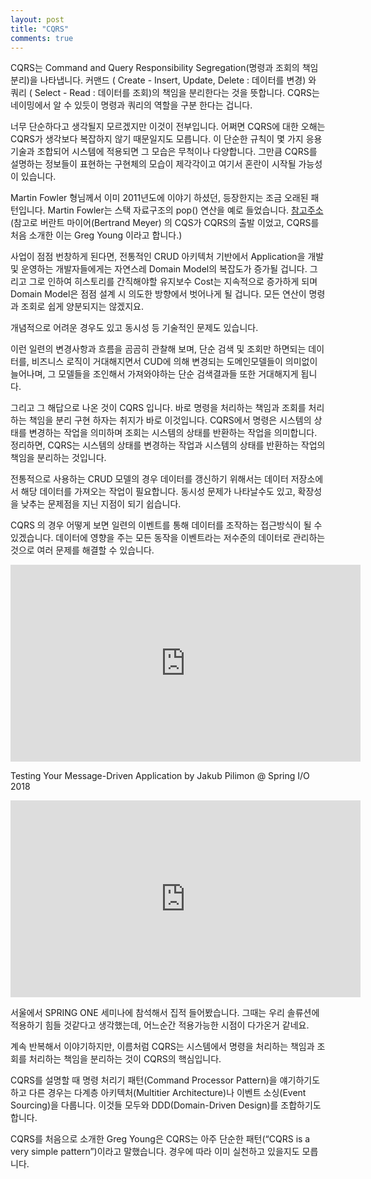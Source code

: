 ```yaml
---
layout: post
title: "CQRS"
comments: true
---
```


CQRS는 Command and Query Responsibility Segregation(명령과 조회의 책임 분리)을 나타냅니다.
커맨드 ( Create - Insert, Update, Delete : 데이터를 변경) 와 쿼리 ( Select - Read : 데이터를 조회)의 책임을 분리한다는 것을 뜻합니다.
CQRS는 네이밍에서 알 수 있듯이 명령과 쿼리의 역할을 구분 한다는 겁니다.

너무 단순하다고 생각될지 모르겠지만 이것이 전부입니다. 어쩌면 CQRS에 대한 오해는 CQRS가 생각보다 복잡하지 않기 때문일지도 모릅니다. 이 단순한 규칙이 몇 가지 응용기술과 조합되어 시스템에 적용되면 그 모습은 무척이나 다양합니다. 그만큼 CQRS를 설명하는 정보들이 표현하는 구현체의 모습이 제각각이고 여기서 혼란이 시작될 가능성이 있습니다.

Martin Fowler 형님께서 이미 2011년도에 이야기 하셨던, 등장한지는 조금 오래된 패턴입니다.
Martin Fowler는 스택 자료구조의 pop() 연산을 예로 들었습니다.
[참고주소](https://martinfowler.com/bliki/CQRS.html)
(참고로 버란트 마이어(Bertrand Meyer) 의 CQS가 CQRS의 출발 이었고, CQRS를 처음 소개한 이는 Greg Young 이라고 합니다.)

사업이 점점 번창하게 된다면,
전통적인 CRUD 아키텍처 기반에서 Application을 개발 및 운영하는 개발자들에게는 자연스레 Domain Model의 복잡도가 증가될 겁니다.
그리고 그로 인하여 히스토리를 간직해야할 유지보수 Cost는 지속적으로 증가하게 되며 Domain Model은 점점 설계 시 의도한 방향에서 벗어나게 될 겁니다.
모든 연산이 명령과 조회로 쉽게 양분되지는 않겠지요.

개념적으로 어려운 경우도 있고 동시성 등 기술적인 문제도 있습니다.

이런 일련의 변경사항과 흐름을 곰곰히 관찰해 보며,
단순 검색 및 조회만 하면되는 데이터를,
비즈니스 로직이 거대해지면서 CUD에 의해 변경되는 도메인모델들이 의미없이 늘어나며,
그 모델들을 조인해서 가져와야하는 단순 검색결과들 또한 거대해지게 됩니다.

그리고 그 해답으로 나온 것이 CQRS 입니다.
바로 명령을 처리하는 책임과 조회를 처리하는 책임을 분리 구현 하자는 취지가 바로 이것입니다.
CQRS에서 명령은 시스템의 상태를 변경하는 작업을 의미하며 조회는 시스템의 상태를 반환하는 작업을 의미합니다.
정리하면, CQRS는 시스템의 상태를 변경하는 작업과 시스템의 상태를 반환하는 작업의 책임을 분리하는 것입니다.

전통적으로 사용하는 CRUD 모델의 경우 데이터를 갱신하기 위해서는 데이터 저장소에서 해당 데이터를 가져오는 작업이 필요합니다.
동시성 문제가 나타날수도 있고, 확장성을 낮추는 문제점을 지닌 지점이 되기 쉽습니다.

CQRS 의 경우 어떻게 보면 일련의 이벤트를 통해 데이터를 조작하는 접근방식이 될 수 있겠습니다.
데이터에 영향을 주는 모든 동작을 이벤트라는 저수준의 데이터로 관리하는 것으로 여러 문제를 해결할 수 있습니다.

<iframe width="560" height="315" src="https://www.youtube.com/embed/12EGxMB8SR8" frameborder="0" allow="accelerometer; autoplay; encrypted-media; gyroscope; picture-in-picture" allowfullscreen></iframe>

Testing Your Message-Driven Application by Jakub Pilimon @ Spring I/O 2018

<iframe width="560" height="315" src="https://www.youtube.com/embed/gruKbf8Co6s" frameborder="0" allow="accelerometer; autoplay; encrypted-media; gyroscope; picture-in-picture" allowfullscreen></iframe>

서울에서 SPRING ONE 세미나에 참석해서 집적 들어봤습니다. 그때는 우리 솔류션에 적용하기 힘들 것같다고 생각했는데,
어느순간 적용가능한 시점이 다가온거 같네요.

계속 반복해서 이야기하지만,
이름처럼 CQRS는 시스템에서 명령을 처리하는 책임과 조회를 처리하는 책임을 분리하는 것이 CQRS의 핵심입니다.

CQRS를 설명할 때 명령 처리기 패턴(Command Processor Pattern)을 얘기하기도 하고 다른 경우는 다계층 아키텍처(Multitier Architecture)나 이벤트 소싱(Event Sourcing)을 다룹니다. 이것들 모두와 DDD(Domain-Driven Design)를 조합하기도 합니다.

CQRS를 처음으로 소개한 Greg Young은 CQRS는 아주 단순한 패턴(“CQRS is a very simple pattern”)이라고 말했습니다. 경우에 따라 이미 실천하고 있을지도 모릅니다.
